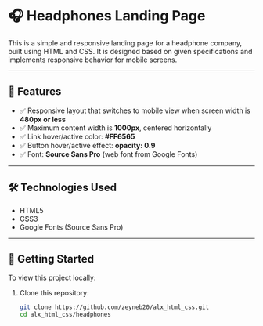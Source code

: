 # 🎧 Headphones Landing Page

This is a simple and responsive landing page for a headphone company, built using HTML and CSS. It is designed based on given specifications and implements responsive behavior for mobile screens.

---

## 📐 Features

- ✅ Responsive layout that switches to mobile view when screen width is **480px or less**
- ✅ Maximum content width is **1000px**, centered horizontally
- ✅ Link hover/active color: **#FF6565**
- ✅ Button hover/active effect: **opacity: 0.9**
- ✅ Font: **Source Sans Pro** (web font from Google Fonts)

---

## 🛠 Technologies Used

- HTML5
- CSS3
- Google Fonts (Source Sans Pro)

---

## 🚀 Getting Started

To view this project locally:

1. Clone this repository:
   ```bash
   git clone https://github.com/zeyneb20/alx_html_css.git
   cd alx_html_css/headphones
 
